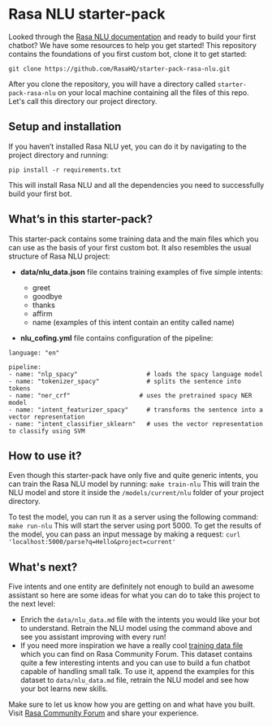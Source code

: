 # Rasa NLU starter-pack

Looked through the [Rasa NLU documentation](http://rasa.com/docs/nlu/) and ready to build your first chatbot? We have some resources to help you get started! This repository contains the foundations of you first custom bot, clone it to get started:

```
git clone https://github.com/RasaHQ/starter-pack-rasa-nlu.git
```

After you clone the repository, you will have a directory called `starter-pack-rasa-nlu` on your local machine containing all the files of this repo. Let's call this directory our project directory.


## Setup and installation

If you haven’t installed Rasa NLU yet, you can do it by navigating to the project directory and running:
```
pip install -r requirements.txt
```
This will install Rasa NLU and all the dependencies you need to successfully build your first bot.


## What’s in this starter-pack?

This starter-pack contains some training data and the main files which you can use as the basis of your first custom bot. It also resembles the usual structure of Rasa NLU project:

- **data/nlu_data.json** file contains training examples of five simple intents:
	- greet
	- goodbye
	- thanks
	- affirm
	- name (examples of this intent contain an entity called name)
	
- **nlu_cofing.yml** file contains configuration of the pipeline:
```text
language: "en"

pipeline:
- name: "nlp_spacy"                   # loads the spacy language model
- name: "tokenizer_spacy"             # splits the sentence into tokens
- name: "ner_crf"                   # uses the pretrained spacy NER model
- name: "intent_featurizer_spacy"     # transforms the sentence into a vector representation
- name: "intent_classifier_sklearn"   # uses the vector representation to classify using SVM
```	

## How to use it?
Even though this starter-pack have only five and quite generic intents, you can train the Rasa NLU model by running:
```make train-nlu```
This will train the NLU model and store it inside the `/models/current/nlu` folder of your project directory.

To test the model, you can run it as a server using the following command:
```make run-nlu```
This will start the server using port 5000. To get the results of the model, you can pass an input message by making a request:
```curl 'localhost:5000/parse?q=Hello&project=current'```

## What's next?
Five intents and one entity are definitely not enough to build an awesome assistant so here are some ideas for what you can do to take this project to the next level:
- Enrich the `data/nlu_data.md` file with the intents you would like your bot to understand. Retrain the NLU model using the command above and see you assistant improving with every run!
- If you need more inspiration we have a really cool [training data file](https://forum.rasa.com/t/rasa-starter-pack/704) which you can find on Rasa Community Forum. This dataset contains quite a few interesting intents and you can use to build a fun chatbot capable of handling small talk. To use it, append the examples for this dataset to `data/nlu_data.md` file, retrain the NLU model and see how your bot learns new skills.


Make sure to let us know how you are getting on and what have you built. Visit [Rasa Community Forum](https://forum.rasa.com) and share your experience.
